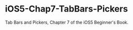 iOS5-Chap7-TabBars-Pickers
==========================

Tab Bars and Pickers, Chapter 7 of the iOS5 Beginner's Book.
